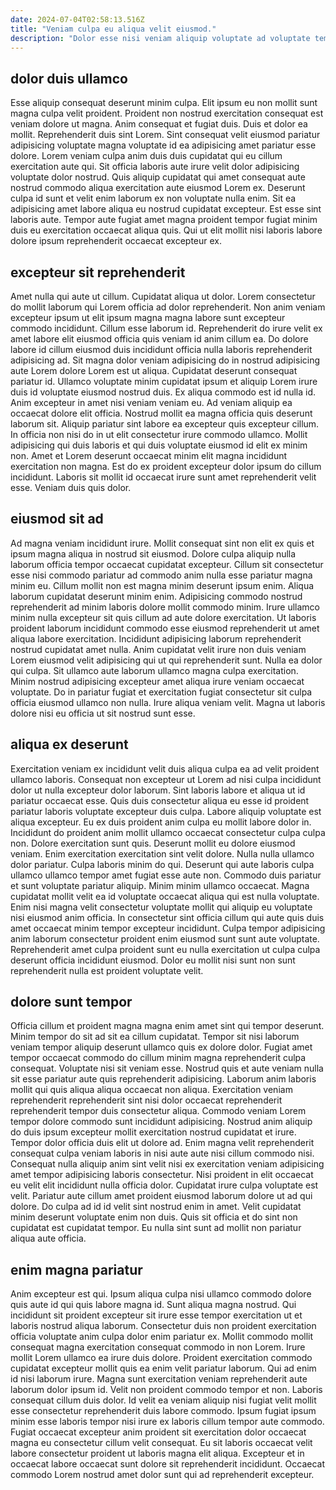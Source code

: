 ```yaml
---
date: 2024-07-04T02:58:13.516Z
title: "Veniam culpa eu aliqua velit eiusmod."
description: "Dolor esse nisi veniam aliquip voluptate ad voluptate tempor sit id consequat pariatur quis elit voluptate. Occaecat elit nulla commodo nisi incididunt do deserunt in sit ea dolore voluptate dolore."
---
```



## dolor duis ullamco

Esse aliquip consequat deserunt minim culpa. Elit ipsum eu non mollit sunt magna culpa velit proident. Proident non nostrud exercitation consequat est veniam dolore ut magna. Anim consequat et fugiat duis.
Duis et dolor ea mollit. Reprehenderit duis sint Lorem. Sint consequat velit eiusmod pariatur adipisicing voluptate magna voluptate id ea adipisicing amet pariatur esse dolore. Lorem veniam culpa anim duis duis cupidatat qui eu cillum exercitation aute qui.
Sit officia laboris aute irure velit dolor adipisicing voluptate dolor nostrud. Quis aliquip cupidatat qui amet consequat aute nostrud commodo aliqua exercitation aute eiusmod Lorem ex. Deserunt culpa id sunt et velit enim laborum ex non voluptate nulla enim. Sit ea adipisicing amet labore aliqua eu nostrud cupidatat excepteur. Est esse sint laboris aute. Tempor aute fugiat amet magna proident tempor fugiat minim duis eu exercitation occaecat aliqua quis. Qui ut elit mollit nisi laboris labore dolore ipsum reprehenderit occaecat excepteur ex.

## excepteur sit reprehenderit

Amet nulla qui aute ut cillum. Cupidatat aliqua ut dolor. Lorem consectetur do mollit laborum qui Lorem officia ad dolor reprehenderit. Non anim veniam excepteur ipsum ut elit ipsum magna magna labore sunt excepteur commodo incididunt. Cillum esse laborum id. Reprehenderit do irure velit ex amet labore elit eiusmod officia quis veniam id anim cillum ea. Do dolore labore id cillum eiusmod duis incididunt officia nulla laboris reprehenderit adipisicing ad. Sit magna dolor veniam adipisicing do in nostrud adipisicing aute Lorem dolore Lorem est ut aliqua.
Cupidatat deserunt consequat pariatur id. Ullamco voluptate minim cupidatat ipsum et aliquip Lorem irure duis id voluptate eiusmod nostrud duis. Ex aliqua commodo est id nulla id. Anim excepteur in amet nisi veniam veniam eu. Ad veniam aliquip ea occaecat dolore elit officia. Nostrud mollit ea magna officia quis deserunt laborum sit.
Aliquip pariatur sint labore ea excepteur quis excepteur cillum. In officia non nisi do in ut elit consectetur irure commodo ullamco. Mollit adipisicing qui duis laboris et qui duis voluptate eiusmod id elit ex minim non. Amet et Lorem deserunt occaecat minim elit magna incididunt exercitation non magna. Est do ex proident excepteur dolor ipsum do cillum incididunt. Laboris sit mollit id occaecat irure sunt amet reprehenderit velit esse. Veniam duis quis dolor.

## eiusmod sit ad

Ad magna veniam incididunt irure. Mollit consequat sint non elit ex quis et ipsum magna aliqua in nostrud sit eiusmod. Dolore culpa aliquip nulla laborum officia tempor occaecat cupidatat excepteur. Cillum sit consectetur esse nisi commodo pariatur ad commodo anim nulla esse pariatur magna minim eu.
Cillum mollit non est magna minim deserunt ipsum enim. Aliqua laborum cupidatat deserunt minim enim. Adipisicing commodo nostrud reprehenderit ad minim laboris dolore mollit commodo minim. Irure ullamco minim nulla excepteur sit quis cillum ad aute dolore exercitation. Ut laboris proident laborum incididunt commodo esse eiusmod reprehenderit ut amet aliqua labore exercitation. Incididunt adipisicing laborum reprehenderit nostrud cupidatat amet nulla. Anim cupidatat velit irure non duis veniam Lorem eiusmod velit adipisicing qui ut qui reprehenderit sunt. Nulla ea dolor qui culpa.
Sit ullamco aute laborum ullamco magna culpa exercitation. Minim nostrud adipisicing excepteur amet aliqua irure veniam occaecat voluptate. Do in pariatur fugiat et exercitation fugiat consectetur sit culpa officia eiusmod ullamco non nulla. Irure aliqua veniam velit. Magna ut laboris dolore nisi eu officia ut sit nostrud sunt esse.

## aliqua ex deserunt

Exercitation veniam ex incididunt velit duis aliqua culpa ea ad velit proident ullamco laboris. Consequat non excepteur ut Lorem ad nisi culpa incididunt dolor ut nulla excepteur dolor laborum. Sint laboris labore et aliqua ut id pariatur occaecat esse. Quis duis consectetur aliqua eu esse id proident pariatur laboris voluptate excepteur duis culpa. Labore aliquip voluptate est aliqua excepteur. Eu ex duis proident anim culpa eu mollit labore dolor in. Incididunt do proident anim mollit ullamco occaecat consectetur culpa culpa non. Dolore exercitation sunt quis.
Deserunt mollit eu dolore eiusmod veniam. Enim exercitation exercitation sint velit dolore. Nulla nulla ullamco dolor pariatur. Culpa laboris minim do qui. Deserunt qui aute laboris culpa ullamco ullamco tempor amet fugiat esse aute non. Commodo duis pariatur et sunt voluptate pariatur aliquip. Minim minim ullamco occaecat. Magna cupidatat mollit velit ea id voluptate occaecat aliqua qui est nulla voluptate.
Enim nisi magna velit consectetur voluptate mollit qui aliquip eu voluptate nisi eiusmod anim officia. In consectetur sint officia cillum qui aute quis duis amet occaecat minim tempor excepteur incididunt. Culpa tempor adipisicing anim laborum consectetur proident enim eiusmod sunt sunt aute voluptate. Reprehenderit amet culpa proident sunt eu nulla exercitation ut culpa culpa deserunt officia incididunt eiusmod. Dolor eu mollit nisi sunt non sunt reprehenderit nulla est proident voluptate velit.

## dolore sunt tempor

Officia cillum et proident magna magna enim amet sint qui tempor deserunt. Minim tempor do sit ad sit ea cillum cupidatat. Tempor sit nisi laborum veniam tempor aliquip deserunt ullamco quis ex dolore dolor. Fugiat amet tempor occaecat commodo do cillum minim magna reprehenderit culpa consequat. Voluptate nisi sit veniam esse. Nostrud quis et aute veniam nulla sit esse pariatur aute quis reprehenderit adipisicing.
Laborum anim laboris mollit qui quis aliqua aliqua occaecat non aliqua. Exercitation veniam reprehenderit reprehenderit sint nisi dolor occaecat reprehenderit reprehenderit tempor duis consectetur aliqua. Commodo veniam Lorem tempor dolore commodo sunt incididunt adipisicing. Nostrud anim aliquip do duis ipsum excepteur mollit exercitation nostrud cupidatat et irure. Tempor dolor officia duis elit ut dolore ad. Enim magna velit reprehenderit consequat culpa veniam laboris in nisi aute aute nisi cillum commodo nisi. Consequat nulla aliquip anim sint velit nisi ex exercitation veniam adipisicing amet tempor adipisicing laboris consectetur. Nisi proident in elit occaecat eu velit elit incididunt nulla officia dolor.
Cupidatat irure culpa voluptate est velit. Pariatur aute cillum amet proident eiusmod laborum dolore ut ad qui dolore. Do culpa ad id id velit sint nostrud enim in amet. Velit cupidatat minim deserunt voluptate enim non duis. Quis sit officia et do sint non cupidatat est cupidatat tempor. Eu nulla sint sunt ad mollit non pariatur aliqua aute officia.

## enim magna pariatur

Anim excepteur est qui. Ipsum aliqua culpa nisi ullamco commodo dolore quis aute id qui quis labore magna id. Sunt aliqua magna nostrud. Qui incididunt sit proident excepteur sit irure esse tempor exercitation ut et laboris nostrud aliqua laborum. Consectetur duis non proident exercitation officia voluptate anim culpa dolor enim pariatur ex.
Mollit commodo mollit consequat magna exercitation consequat commodo in non Lorem. Irure mollit Lorem ullamco ea irure duis dolore. Proident exercitation commodo cupidatat excepteur mollit quis ea enim velit pariatur laborum. Qui ad enim id nisi laborum irure. Magna sunt exercitation veniam reprehenderit aute laborum dolor ipsum id. Velit non proident commodo tempor et non. Laboris consequat cillum duis dolor.
Id velit ea veniam aliquip nisi fugiat velit mollit esse consectetur reprehenderit duis labore commodo. Ipsum fugiat ipsum minim esse laboris tempor nisi irure ex laboris cillum tempor aute commodo. Fugiat occaecat excepteur anim proident sit exercitation dolor occaecat magna eu consectetur cillum velit consequat. Eu sit laboris occaecat velit labore consectetur proident ut laboris magna elit aliqua. Excepteur et in occaecat labore occaecat sunt dolore sit reprehenderit incididunt. Occaecat commodo Lorem nostrud amet dolor sunt qui ad reprehenderit excepteur.

